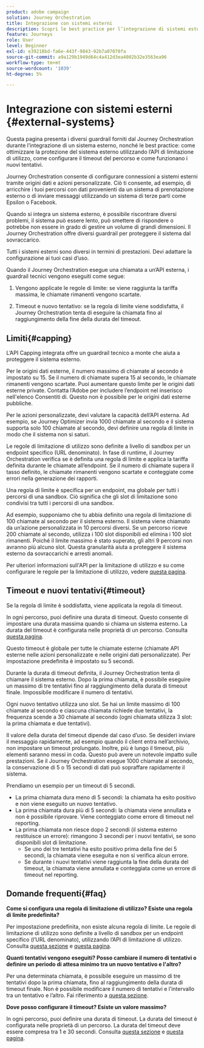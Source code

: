 ```yaml
---
product: adobe campaign
solution: Journey Orchestration
title: Integrazione con sistemi esterni
description: Scopri le best practice per l’integrazione di sistemi esterni
feature: Journeys
role: User
level: Beginner
exl-id: e39218bd-fa6e-443f-9843-92b7a07070fa
source-git-commit: a9a129b1949d64c4a412d3ea4002b32e3563ea96
workflow-type: tm+mt
source-wordcount: '1039'
ht-degree: 5%

---
```


# Integrazione con sistemi esterni {#external-systems}

Questa pagina presenta i diversi guardrail forniti dal Journey Orchestration durante l’integrazione di un sistema esterno, nonché le best practice: come ottimizzare la protezione del sistema esterno utilizzando l’API di limitazione di utilizzo, come configurare il timeout del percorso e come funzionano i nuovi tentativi.

Journey Orchestration consente di configurare connessioni a sistemi esterni tramite origini dati e azioni personalizzate. Ciò ti consente, ad esempio, di arricchire i tuoi percorsi con dati provenienti da un sistema di prenotazione esterno o di inviare messaggi utilizzando un sistema di terze parti come Epsilon o Facebook.

Quando si integra un sistema esterno, è possibile riscontrare diversi problemi, il sistema può essere lento, può smettere di rispondere o potrebbe non essere in grado di gestire un volume di grandi dimensioni. Il Journey Orchestration offre diversi guardrail per proteggere il sistema dal sovraccarico.

Tutti i sistemi esterni sono diversi in termini di prestazioni. Devi adattare la configurazione ai tuoi casi d’uso.

Quando il Journey Orchestration esegue una chiamata a un’API esterna, i guardrail tecnici vengono eseguiti come segue:

1. Vengono applicate le regole di limite: se viene raggiunta la tariffa massima, le chiamate rimanenti vengono scartate.

2. Timeout e nuovo tentativo: se la regola di limite viene soddisfatta, il Journey Orchestration tenta di eseguire la chiamata fino al raggiungimento della fine della durata del timeout.

## Limiti{#capping}

L’API Capping integrata offre un guardrail tecnico a monte che aiuta a proteggere il sistema esterno.

Per le origini dati esterne, il numero massimo di chiamate al secondo è impostato su 15. Se il numero di chiamate supera 15 al secondo, le chiamate rimanenti vengono scartate. Puoi aumentare questo limite per le origini dati esterne private. Contatta l’Adobe per includere l’endpoint nel inserisco nell&#39;elenco Consentiti di. Questo non è possibile per le origini dati esterne pubbliche.

Per le azioni personalizzate, devi valutare la capacità dell’API esterna. Ad esempio, se Journey Optimizer invia 1000 chiamate al secondo e il sistema supporta solo 100 chiamate al secondo, devi definire una regola di limite in modo che il sistema non si saturi.

Le regole di limitazione di utilizzo sono definite a livello di sandbox per un endpoint specifico (URL denominato). In fase di runtime, il Journey Orchestration verifica se è definita una regola di limite e applica la tariffa definita durante le chiamate all’endpoint. Se il numero di chiamate supera il tasso definito, le chiamate rimanenti vengono scartate e conteggiate come errori nella generazione dei rapporti.

Una regola di limite è specifica per un endpoint, ma globale per tutti i percorsi di una sandbox. Ciò significa che gli slot di limitazione sono condivisi tra tutti i percorsi di una sandbox.

Ad esempio, supponiamo che tu abbia definito una regola di limitazione di 100 chiamate al secondo per il sistema esterno. Il sistema viene chiamato da un’azione personalizzata in 10 percorsi diversi. Se un percorso riceve 200 chiamate al secondo, utilizza i 100 slot disponibili ed elimina i 100 slot rimanenti. Poiché il limite massimo è stato superato, gli altri 9 percorsi non avranno più alcuno slot. Questa granularità aiuta a proteggere il sistema esterno da sovraccarichi e arresti anomali.

Per ulteriori informazioni sull&#39;API per la limitazione di utilizzo e su come configurare le regole per la limitazione di utilizzo, vedere [questa pagina](../api/capping.md).

## Timeout e nuovi tentativi{#timeout}

Se la regola di limite è soddisfatta, viene applicata la regola di timeout.

In ogni percorso, puoi definire una durata di timeout. Questo consente di impostare una durata massima quando si chiama un sistema esterno. La durata del timeout è configurata nelle proprietà di un percorso. Consulta [questa pagina](../building-journeys/changing-properties.md#timeout_and_error).

Questo timeout è globale per tutte le chiamate esterne (chiamate API esterne nelle azioni personalizzate e nelle origini dati personalizzate). Per impostazione predefinita è impostato su 5 secondi.

Durante la durata di timeout definita, il Journey Orchestration tenta di chiamare il sistema esterno. Dopo la prima chiamata, è possibile eseguire un massimo di tre tentativi fino al raggiungimento della durata di timeout finale. Impossibile modificare il numero di tentativi.

Ogni nuovo tentativo utilizza uno slot. Se hai un limite massimo di 100 chiamate al secondo e ciascuna chiamata richiede due tentativi, la frequenza scende a 30 chiamate al secondo (ogni chiamata utilizza 3 slot: la prima chiamata e due tentativi).

Il valore della durata del timeout dipende dal caso d’uso. Se desideri inviare il messaggio rapidamente, ad esempio quando il client entra nell’archivio, non impostare un timeout prolungato. Inoltre, più è lungo il timeout, più elementi saranno messi in coda. Questo può avere un notevole impatto sulle prestazioni. Se il Journey Orchestration esegue 1000 chiamate al secondo, la conservazione di 5 o 15 secondi di dati può sopraffare rapidamente il sistema.

Prendiamo un esempio per un timeout di 5 secondi.

* La prima chiamata dura meno di 5 secondi: la chiamata ha esito positivo e non viene eseguito un nuovo tentativo.
* La prima chiamata dura più di 5 secondi: la chiamata viene annullata e non è possibile riprovare. Viene conteggiato come errore di timeout nel reporting.
* La prima chiamata non riesce dopo 2 secondi (il sistema esterno restituisce un errore): rimangono 3 secondi per i nuovi tentativi, se sono disponibili slot di limitazione.
   * Se uno dei tre tentativi ha esito positivo prima della fine dei 5 secondi, la chiamata viene eseguita e non si verifica alcun errore.
   * Se durante i nuovi tentativi viene raggiunta la fine della durata del timeout, la chiamata viene annullata e conteggiata come un errore di timeout nel reporting.

## Domande frequenti{#faq}

**Come si configura una regola di limitazione di utilizzo? Esiste una regola di limite predefinita?**

Per impostazione predefinita, non esiste alcuna regola di limite. Le regole di limitazione di utilizzo sono definite a livello di sandbox per un endpoint specifico (l’URL denominato), utilizzando l’API di limitazione di utilizzo. Consulta [questa sezione](../about/external-systems.md#capping) e [questa pagina](../api/capping.md).

**Quanti tentativi vengono eseguiti? Posso cambiare il numero di tentativi o definire un periodo di attesa minimo tra un nuovo tentativo e l&#39;altro?**

Per una determinata chiamata, è possibile eseguire un massimo di tre tentativi dopo la prima chiamata, fino al raggiungimento della durata di timeout finale. Non è possibile modificare il numero di tentativi e l’intervallo tra un tentativo e l’altro. Fai riferimento a [questa sezione](../about/external-systems.md#timeout).

**Dove posso configurare il timeout? Esiste un valore massimo?**

In ogni percorso, puoi definire una durata di timeout. La durata del timeout è configurata nelle proprietà di un percorso. La durata del timeout deve essere compresa tra 1 e 30 secondi. Consulta [questa sezione](../about/external-systems.md#timeout) e [questa pagina](../building-journeys/changing-properties.md#timeout_and_error).
